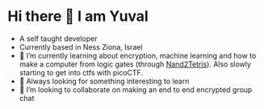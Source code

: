 # Hi there 👋 I am Yuval

- A self taught developer
- Currently based in Ness Ziona, Israel
- 🌱 I’m currently learning about encryption, machine learning and how to make a computer from logic gates (through [Nand2Tetris](https://www.coursera.org/learn/build-a-computer?)). Also slowly starting to get into ctfs with picoCTF.
- 🤔 Always looking for something interesting to learn
- 👯 I’m looking to collaborate on making an end to end encrypted group chat


<!--
**YuvalYarmus/YuvalYarmus** is a ✨ _special_ ✨ repository because its `README.md` (this file) appears on your GitHub profile.

Here are some ideas to get you started:

- 🔭 I’m currently working on ...
- 🌱 I’m currently learning ...
- 👯 I’m looking to collaborate on ...
- 🤔 I’m looking for help with ...
- 💬 Ask me about ...
- 📫 How to reach me: ...
- 😄 Pronouns: ...
- ⚡ Fun fact: ...
-->

